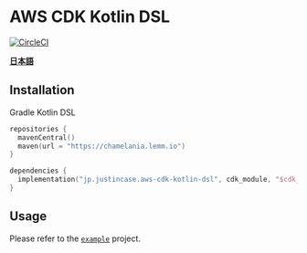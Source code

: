 # AWS CDK Kotlin DSL
[![CircleCI](https://circleci.com/gh/justincase-jp/AWS-CDK-Kotlin-DSL/tree/master.svg?style=shield)](
  https://circleci.com/gh/justincase-jp/AWS-CDK-Kotlin-DSL/tree/master
)

[**日本語**](README-JA.md)


## Installation
Gradle Kotlin DSL

```kotlin
repositories {
  mavenCentral()
  maven(url = "https://chamelania.lemm.io")
}

dependencies {
  implementation("jp.justincase.aws-cdk-kotlin-dsl", cdk_module, "$cdk_version-$dsl_version")
}
```


## Usage
Please refer to the [`example`](example) project.
